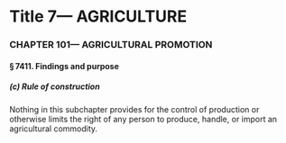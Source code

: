 
# Title 7— AGRICULTURE
### CHAPTER 101— AGRICULTURAL PROMOTION
#### § 7411. Findings and purpose
##### (c) Rule of construction

Nothing in this subchapter provides for the control of production or otherwise limits the right of any person to produce, handle, or import an agricultural commodity.
